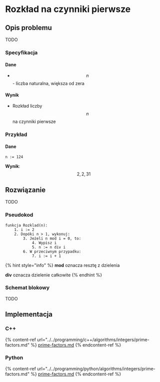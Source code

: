 # Rozkład na czynniki pierwsze

## Opis problemu

TODO

### Specyfikacja

#### Dane

* $$n$$ - liczba naturalna, większa od zera

#### Wynik

* Rozkład liczby $$n$$ na czynniki pierwsze 

### Przykład

#### Dane

```
n := 124
```

**Wynik**: $$2, 2, 31$$ 

## Rozwiązanie

TODO

### Pseudokod

```
funkcja Rozklad(n):
    1. i := 2
    2. Dopóki n > 1, wykonuj:
        3. Jeżeli n mod i = 0, to:
            4. Wypisz i
            5. n := n div i
        6. W przeciwnym przypadku:
            7. i := i + 1
```

{% hint style="info" %}
**mod** oznacza resztę z dzielenia

**div** oznacza dzielenie całkowite
{% endhint %}

### Schemat blokowy

TODO

## Implementacja

### C++

{% content-ref url="../../programming/c++/algorithms/integers/prime-factors.md" %}
[prime-factors.md](../../programming/c++/algorithms/integers/prime-factors.md)
{% endcontent-ref %}

### Python

{% content-ref url="../../programming/python/algorithms/integers/prime-factors.md" %}
[prime-factors.md](../../programming/python/algorithms/integers/prime-factors.md)
{% endcontent-ref %}
